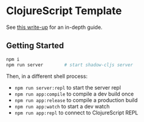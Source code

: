 # ClojureScript Template

See [this write-up][] for an in-depth guide.

## Getting Started

```bash
npm i
npm run server        # start shadow-cljs server
```

Then, in a different shell process:

- `npm run server:repl` to start the server repl
- `npm run app:compile` to compile a dev build once
- `npm run app:release` to compile a production build
- `npm run app:watch`   to start a dev watch
- `npm run app:repl`    to connect to ClojureScript REPL



[this write-up]: https://danplisetsky.github.io/posts/2020-03-26-getting-started-with-clojurescript/